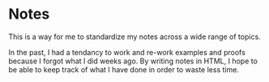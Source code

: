 # Notes

This is a way for me to standardize my notes across a wide range of topics.

In the past, I had a tendancy to work and re-work examples and proofs because I forgot what I did weeks ago. By writing notes in HTML, I hope to be able to keep track of what I have done in order to waste less time.